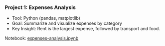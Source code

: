 ### Project 1: Expenses Analysis
- Tool: Python (pandas, matplotlib)
- Goal: Summarize and visualize expenses by category
- Key Insight: Rent is the largest expense, followed by transport and food.

Notebook: [expenses-analysis.ipynb](./expenses-analysis.ipynb)
